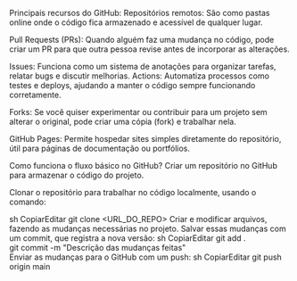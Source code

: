 Principais recursos do GitHub:
Repositórios remotos: São como pastas online onde o código fica armazenado e acessível de qualquer lugar.

Pull Requests (PRs): Quando alguém faz uma mudança no código, pode criar um PR para que outra pessoa revise antes de incorporar as alterações.

Issues: Funciona como um sistema de anotações para organizar tarefas, relatar bugs e discutir melhorias.
Actions: Automatiza processos como testes e deploys, ajudando a manter o código sempre funcionando corretamente.

Forks: Se você quiser experimentar ou contribuir para um projeto sem alterar o original, pode criar uma cópia (fork) e trabalhar nela.

GitHub Pages: Permite hospedar sites simples diretamente do repositório, útil para páginas de documentação ou portfólios.




Como funciona o fluxo básico no GitHub?
Criar um repositório no GitHub para armazenar o código do projeto.




Clonar o repositório para trabalhar no código localmente, usando o comando:

sh
CopiarEditar
git clone <URL_DO_REPO>
Criar e modificar arquivos, fazendo as mudanças necessárias no projeto.
Salvar essas mudanças com um commit, que registra a nova versão:
sh
CopiarEditar
git add .  
git commit -m "Descrição das mudanças feitas"  
Enviar as mudanças para o GitHub com um push:
sh
CopiarEditar
git push origin main

